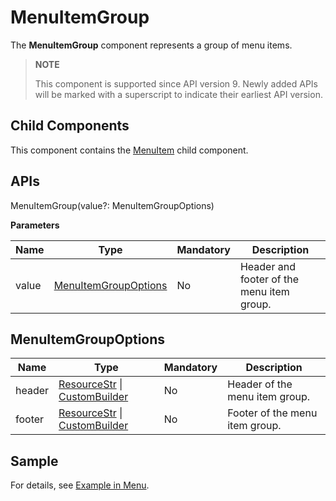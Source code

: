 # MenuItemGroup

The **MenuItemGroup** component represents a group of menu items.

> **NOTE**
>
> This component is supported since API version 9. Newly added APIs will be marked with a superscript to indicate their earliest API version.

## Child Components

This component contains the [MenuItem](ts-basic-components-menuitem.md) child component.

## APIs

MenuItemGroup(value?: MenuItemGroupOptions)

**Parameters**

| Name | Type                                                                                  | Mandatory| Description                                   |
| ----- | -------------------------------------------------------------------------------------- | ---- | ------------------------------------------- |
| value | [MenuItemGroupOptions](ts-basic-components-menuitemgroup.md#menuitemgroupoptions) | No  | Header and footer of the menu item group.|

## MenuItemGroupOptions

| Name  | Type                                                                                     | Mandatory| Description                         |
| ------ | ----------------------------------------------------------------------------------------- | ---- | ----------------------------- |
| header | [ResourceStr](ts-types.md#resourcestr) \| [CustomBuilder](ts-types.md#custombuilder8) | No  | Header of the menu item group.|
| footer | [ResourceStr](ts-types.md#resourcestr) \| [CustomBuilder](ts-types.md#custombuilder8) | No  | Footer of the menu item group.|

## Sample

For details, see [Example in Menu](ts-basic-components-menu.md#example).
